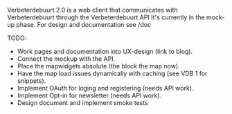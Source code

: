 Verbeterdebuurt 2.0 is a web client that communicates with Verbeterdebuurt through the Verbeterdebuurt API 
It's currently in the mock-up phase. For design and documentation see /doc

TODO: 
- Work pages and documentation into UX-design (link to blog).
- Connect the mockup with the API.
- Place the mapwidgets absolute (the block the map now).
- Have the map load issues dynamically with caching (see VDB 1 for snippets).
- Implement OAuth for loging and registering (needs API work).
- Implement Opt-in for newsletter (needs API work). 
- Design document and implement smoke tests